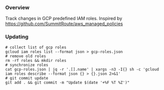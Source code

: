 ### Overview
Track changes in GCP predefined IAM roles.
Inspired by https://github.com/SummitRoute/aws_managed_policies


### Updating
```
# collect list of gcp roles
gcloud iam roles list --format json > gcp-roles.json
# remove old roles
rm -rf roles && mkdir roles
# synchronize roles
cat gcp-roles.json | jq -r '.[].name' | xargs -n3 -I{} sh -c 'gcloud iam roles describe --format json {} > {}.json 2>&1'
# git commit update
git add . && git commit -m "Update $(date '+%F %T %Z')"
```
